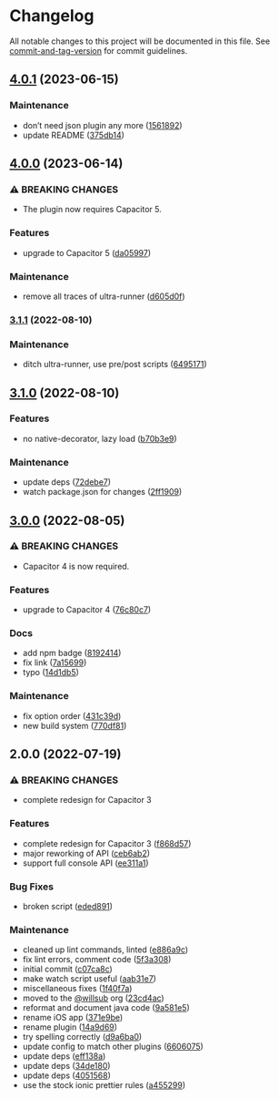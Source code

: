 # Changelog

All notable changes to this project will be documented in this file. See [commit-and-tag-version](https://github.com/absolute-version/commit-and-tag-version) for commit guidelines.

## [4.0.1](https://github.com/aparajita/capacitor-logger/compare/v4.0.0...v4.0.1) (2023-06-15)


### Maintenance

* don’t need json plugin any more ([1561892](https://github.com/aparajita/capacitor-logger/commit/15618928b9c86d764563c3f2b675f08084264eec))
* update README ([375db14](https://github.com/aparajita/capacitor-logger/commit/375db14194fa1d6f611a35b8b3dbefa94c76a0a6))

## [4.0.0](https://github.com/aparajita/capacitor-logger/compare/v3.1.1...v4.0.0) (2023-06-14)


### ⚠ BREAKING CHANGES

* The plugin now requires Capacitor 5.

### Features

* upgrade to Capacitor 5 ([da05997](https://github.com/aparajita/capacitor-logger/commit/da0599787af88c6c9b553e2745371f6c48a8dea6))


### Maintenance

* remove all traces of ultra-runner ([d605d0f](https://github.com/aparajita/capacitor-logger/commit/d605d0f7de5f850967caab0b71a3305ed1c3dc8f))

### [3.1.1](https://github.com/aparajita/capacitor-logger/compare/v3.1.0...v3.1.1) (2022-08-10)


### Maintenance

* ditch ultra-runner, use pre/post scripts ([6495171](https://github.com/aparajita/capacitor-logger/commit/64951716a843cb6db75a20e6f79a6a08efc8f3cf))

## [3.1.0](https://github.com/aparajita/capacitor-logger/compare/v3.0.0...v3.1.0) (2022-08-10)


### Features

* no native-decorator, lazy load ([b70b3e9](https://github.com/aparajita/capacitor-logger/commit/b70b3e9e2d4bd477a647a9b0af5e079c9225aa2f))


### Maintenance

* update deps ([72debe7](https://github.com/aparajita/capacitor-logger/commit/72debe7a4014f3e3fffe2f09f51690683744bf8d))
* watch package.json for changes ([2ff1909](https://github.com/aparajita/capacitor-logger/commit/2ff1909506e4c061f1a576bc4fe192109cb3853f))

## [3.0.0](https://github.com/aparajita/capacitor-logger/compare/v2.0.0...v3.0.0) (2022-08-05)


### ⚠ BREAKING CHANGES

* Capacitor 4 is now required.

### Features

* upgrade to Capacitor 4 ([76c80c7](https://github.com/aparajita/capacitor-logger/commit/76c80c7408ded9a7a94b94e1974e6fd8dab9ca46))


### Docs

* add npm badge ([8192414](https://github.com/aparajita/capacitor-logger/commit/819241497109895e678ac501cd140076ae829529))
* fix link ([7a15699](https://github.com/aparajita/capacitor-logger/commit/7a1569918810ad419ef7dd86766732185ee23a08))
* typo ([14d1db5](https://github.com/aparajita/capacitor-logger/commit/14d1db50c22f7ac39366f3fcdc5a6ba3d903dbbd))


### Maintenance

* fix option order ([431c39d](https://github.com/aparajita/capacitor-logger/commit/431c39d2360c3b8124fa82ff348f633ef05889ea))
* new build system ([770df81](https://github.com/aparajita/capacitor-logger/commit/770df8166164160e77ef52e4bcf9645c1d74f7bb))

## 2.0.0 (2022-07-19)


### ⚠ BREAKING CHANGES

* complete redesign for Capacitor 3

### Features

* complete redesign for Capacitor 3 ([f868d57](https://github.com/aparajita/capacitor-logger/commit/f868d57dee5615c972e91fb965c4277e4f93d7d7))
* major reworking of API ([ceb6ab2](https://github.com/aparajita/capacitor-logger/commit/ceb6ab2d85b6d7143e10d1e071862a17777097d7))
* support full console API ([ee311a1](https://github.com/aparajita/capacitor-logger/commit/ee311a16f38fca947e2a615c970dac475ec0814a))


### Bug Fixes

* broken script ([eded891](https://github.com/aparajita/capacitor-logger/commit/eded891efc9c54c7ffe1cad338f2ed5f81f84703))


### Maintenance

* cleaned up lint commands, linted ([e886a9c](https://github.com/aparajita/capacitor-logger/commit/e886a9cfc9eb09b0ae5236d5c1b179dd9cfdbeee))
* fix lint errors, comment code ([5f3a308](https://github.com/aparajita/capacitor-logger/commit/5f3a308590db03b6cdd4b0cfeab732972b9e937d))
* initial commit ([c07ca8c](https://github.com/aparajita/capacitor-logger/commit/c07ca8c8bc5c7d7bb165391d0dca8a26298aa1b4))
* make watch script useful ([aab31e7](https://github.com/aparajita/capacitor-logger/commit/aab31e7ee68257567fac9ecc1ba11682ce00de73))
* miscellaneous fixes ([1f40f7a](https://github.com/aparajita/capacitor-logger/commit/1f40f7aa7c5baec1ae69f4305ca667a840ce4822))
* moved to the [@willsub](https://github.com/willsub) org ([23cd4ac](https://github.com/aparajita/capacitor-logger/commit/23cd4acf7fc109fde4668334e39272c0d5d44f44))
* reformat and document java code ([9a581e5](https://github.com/aparajita/capacitor-logger/commit/9a581e59105f788cdd1278e4cd49695c718a3a65))
* rename iOS app ([371e9be](https://github.com/aparajita/capacitor-logger/commit/371e9beda46e53d6d96ecb3030173f5ce52a882d))
* rename plugin ([14a9d69](https://github.com/aparajita/capacitor-logger/commit/14a9d6930000f498be6ec7ddb7ca13a1aeefafa0))
* try spelling correctly ([d9a6ba0](https://github.com/aparajita/capacitor-logger/commit/d9a6ba06425937d6821c8d78cb24ab63b288e1bf))
* update config to match other plugins ([6606075](https://github.com/aparajita/capacitor-logger/commit/660607525ec924835a2f3f30b77ccdeee565f613))
* update deps ([eff138a](https://github.com/aparajita/capacitor-logger/commit/eff138aed9094f22a3ce4bfc69447da587c2cab2))
* update deps ([34de180](https://github.com/aparajita/capacitor-logger/commit/34de180f384612260429dab4d3e73307ea9525c9))
* update deps ([4051568](https://github.com/aparajita/capacitor-logger/commit/4051568d69fe42a2bd66959329bfc5d3b14c562f))
* use the stock ionic prettier rules ([a455299](https://github.com/aparajita/capacitor-logger/commit/a455299cce448e71091661f87bf8af5182dc49bf))
